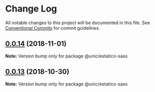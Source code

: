# Change Log

All notable changes to this project will be documented in this file.
See [Conventional Commits](https://conventionalcommits.org) for commit guidelines.

## [0.0.14](https://github.com/unic/estatico-nou/tree/master/packages/estatico-sass/compare/@unic/estatico-sass@0.0.12...@unic/estatico-sass@0.0.14) (2018-11-01)

**Note:** Version bump only for package @unic/estatico-sass





## [0.0.13](https://github.com/unic/estatico-nou/tree/master/packages/estatico-sass/compare/@unic/estatico-sass@0.0.12...@unic/estatico-sass@0.0.13) (2018-10-30)

**Note:** Version bump only for package @unic/estatico-sass
